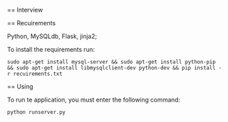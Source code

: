 == Interview

== Recuirements

Python, MySQLdb, Flask, jinja2;

To install the requirements run:

 	sudo apt-get install mysql-server && sudo apt-get install python-pip && sudo apt-get install libmysqlclient-dev python-dev && pip install -r recuirements.txt 

== Using

To run te application, you must enter the following command:

	python runserver.py
